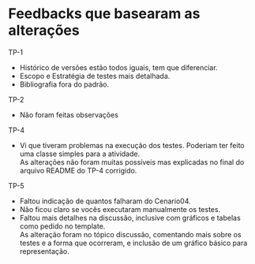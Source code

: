 # Feedbacks que basearam as alterações
TP-1  
- Histórico de versões estão todos iguais, tem que diferenciar.  
- Escopo e Estratégia de testes mais detalhada.  
- Bibliografia fora do padrão.

TP-2  
- Não foram feitas observações  

TP-4  
- Vi que tiveram problemas na execução dos testes. Poderiam ter feito uma classe simples para a atividade.  
  As alterações não foram muitas possíveis mas explicadas no final do arquivo README do TP-4 corrigido.  

TP-5  
- Faltou indicação de quantos falharam do Cenario04.  
- Não ficou claro se vocês executaram manualmente os testes.  
- Faltou mais detalhes na discussão, inclusive com gráficos e tabelas como pedido no template.  
  As alteração foram no tópico discussão, comentando mais sobre os testes e a forma que ocorreram, e inclusão de um gráfico básico para representação.  
